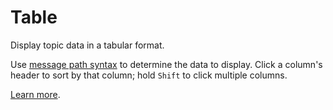 # Table

Display topic data in a tabular format.

Use [message path syntax](#help:message-path-syntax) to determine the data to display. Click a column's header to sort by that column; hold `Shift` to click multiple columns.

[Learn more](https://foxglove.dev/docs/panels/table).
